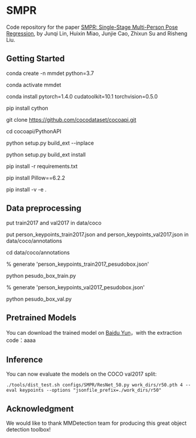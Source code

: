 # SMPR

Code repository for the paper [SMPR: Single-Stage Multi-Person Pose Regression](https://arxiv.org/abs/2006.15576), by Junqi Lin, Huixin Miao, Junjie Cao, Zhixun Su and Risheng Liu.

## Getting Started

conda create -n mmdet python=3.7

conda activate mmdet

conda install pytorch=1.4.0 cudatoolkit=10.1 torchvision=0.5.0

pip install cython

git clone https://github.com/cocodataset/cocoapi.git

cd cocoapi/PythonAPI

python setup.py build_ext --inplace

python setup.py build_ext install

pip install -r requirements.txt

pip install Pillow==6.2.2

pip install -v -e .

## Data preprocessing 

put train2017 and val2017 in data/coco

put person_keypoints_train2017.json and person_keypoints_val2017.json in data/coco/annotations

cd data/coco/annotations

% generate 'person_keypoints_train2017_pesudobox.json'

python pesudo_box_train.py

% generate 'person_keypoints_val2017_pesudobox.json'

python pesudo_box_val.py


## Pretrained Models

You can download the trained model on [Baidu Yun](https://pan.baidu.com/s/1S_7s_tfIHlqvCCKWFXyWGA)，with the extraction code：aaaa

## Inference

You can now evaluate the models on the COCO val2017 split:

```
./tools/dist_test.sh configs/SMPR/ResNet_50.py work_dirs/r50.pth 4 --eval keypoints --options "jsonfile_prefix=./work_dirs/r50"
```

## Acknowledgment

We would like to thank MMDetection team for producing this great object detection toolbox!

